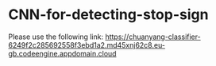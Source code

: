 # CNN-for-detecting-stop-sign
Please use the following link: https://chuanyang-classifier-6249f2c285692558f3ebd1a2.md45xnj62c8.eu-gb.codeengine.appdomain.cloud
